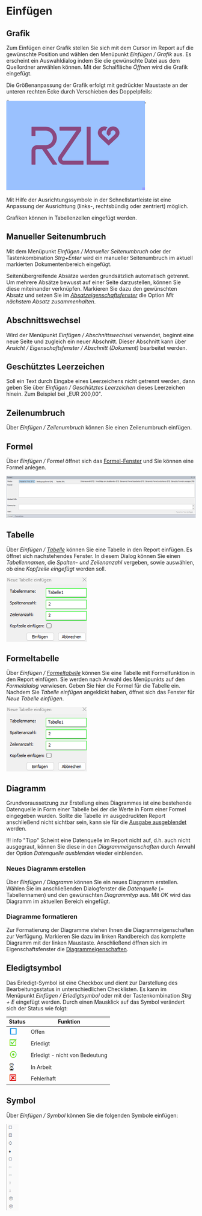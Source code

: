 # Einfügen

## Grafik

Zum Einfügen einer Grafik stellen Sie sich mit dem Cursor im Report auf die gewünschte Position und wählen den Menüpunkt *Einfügen / Grafik* aus. Es erscheint ein Auswahldialog indem Sie die gewünschte Datei aus dem Quellordner anwählen können. Mit der Schalfläche *Öffnen* wird die Grafik eingefügt.

Die Größenanpassung der Grafik erfolgt mit gedrückter Maustaste an der unteren rechten Ecke durch Verschieben des Doppelpfeils:

![Image](img/image83.png)

Mit Hilfe der Ausrichtungssymbole in der Schnellstartleiste ist eine Anpassung der Ausrichtung (links-, rechtsbündig oder zentriert) möglich.

Grafiken können in Tabellenzellen eingefügt werden.

## Manueller Seitenumbruch

Mit dem Menüpunkt *Einfügen / Manueller Seitenumbruch* oder der Tastenkombination *Strg+Enter* wird ein manueller Seitenumbruch im aktuell markierten Dokumentenbereich eingefügt.

Seitenübergreifende Absätze werden grundsätzlich automatisch getrennt. Um mehrere Absätze bewusst auf einer Seite darzustellen, können Sie diese miteinander verknüpfen. Markieren Sie dazu den gewünschten Absatz und setzen Sie im [*Absatzeigenschaftsfenster*](../Reporting/Eigenschaftsfenster/Absatz.md) die Option *Mit nächstem Absatz zusammenhalten*.

## Abschnittswechsel

Wird der Menüpunkt *Einfügen / Abschnittswechsel* verwendet, beginnt eine neue Seite und zugleich ein neuer Abschnitt. Dieser Abschnitt kann über *Ansicht / Eigenschaftsfenster / Abschnitt (Dokument)* bearbeitet werden.

## Geschütztes Leerzeichen

Soll ein Text durch Eingabe eines Leerzeichens nicht getrennt werden, dann geben Sie über *Einfügen / Geschütztes Leerzeichen* dieses Leerzeichen hinein. Zum Beispiel bei „EUR 200,00".

## Zeilenumbruch

Über *Einfügen / Zeilenumbruch* können Sie einen Zeilenumbruch einfügen.

## Formel

Über *Einfügen / Formel* öffnet sich das [Formel-Fenster](../Reporting/Formeln/Einfuegen_und_Bearbeiten_von_Formeln.md) und Sie können eine Formel anlegen.

![Image](img/image84.png)

## Tabelle

Über *Einfügen / [Tabelle](../Reporting/Tabelle.md)* können Sie eine Tabelle in den Report einfügen. Es öffnet sich nachstehendes Fenster. In diesem Dialog können Sie einen *Tabellennamen*, die *Spalten- und Zeilenanzahl* vergeben, sowie auswählen, ob eine *Kopfzeile eingefügt* werden soll.

![Image](img/image85.png)

## Formeltabelle

Über *Einfügen / [Formeltabelle](../Reporting/Formeln/Einfuegen_und_Bearbeiten_von_Formeln.md)* können Sie eine Tabelle mit Formelfunktion in den Report einfügen. Sie werden nach Anwahl des Menüpunkts auf den *Formeldialog* verwiesen. Geben Sie hier die Formel für die Tabelle ein. Nachdem Sie *Tabelle einfügen* angeklickt haben, öffnet sich das Fenster für *Neue Tabelle einfügen*.

![Image](img/image85.png)

## Diagramm

Grundvoraussetzung zur Erstellung eines Diagrammes ist eine bestehende Datenquelle in Form einer Tabelle bei der die Werte in Form einer Formel eingegeben wurden. Sollte die Tabelle im ausgedruckten Report anschließend nicht sichtbar sein, kann sie für die [Ausgabe ausgeblendet](../Reporting/Report_bearbeiten/Text_und_Absatzbearbeitung.md) werden.

!!! info "Tipp"
    Scheint eine Datenquelle im Report nicht auf, d.h. auch nicht ausgegraut, können Sie diese in den *Diagrammeigenschaften* durch Anwahl der Option *Datenquelle ausblenden* wieder einblenden.

### Neues Diagramm erstellen

Über *Einfügen / Diagramm* können Sie ein neues Diagramm erstellen. Wählen Sie im anschließenden Dialogfenster die *Datenquelle* (= Tabellennamen) und den gewünschten *Diagrammtyp* aus. Mit *OK* wird das Diagramm im aktuellen Bereich eingefügt.

### Diagramme formatieren

Zur Formatierung der Diagramme stehen Ihnen die Diagrammeigenschaften zur Verfügung. Markieren Sie dazu im linken Randbereich das komplette Diagramm mit der linken Maustaste. Anschließend öffnen sich im Eigenschaftsfenster die [Diagrammeigenschaften](../Reporting/Eigenschaftsfenster/Diagramm.md).

## Eledigtsymbol

Das Erledigt-Symbol ist eine Checkbox und dient zur Darstellung des Bearbeitungsstatus in unterschiedlichen Checklisten. Es kann im Menüpunkt *Einfügen / Erledigtsymbol* oder mit der Tastenkombination *Strg + E* eingefügt werden. Durch einen Mausklick auf das Symbol verändert sich der Status wie folgt:

| Status                    | Funktion                       |
| ------------------------- | ------------------------------ |
| ![Image](img/image86.png) | Offen                          |
| ![Image](img/image87.png) | Erledigt                       |
| ![Image](img/image88.png) | Erledigt - nicht von Bedeutung |
| ![Image](img/image89.png) | In Arbeit                      |
| ![Image](img/image90.png) | Fehlerhaft                     |

## Symbol

Über *Einfügen / Symbol* können Sie die folgenden Symbole einfügen:

![Image](img/image91.png)